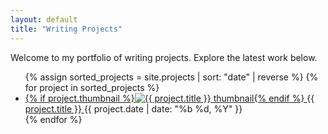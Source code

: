 ```yaml
---
layout: default
title: "Writing Projects"
---
```


Welcome to my portfolio of writing projects. Explore the latest work below.

<ul class="project-list">
  {% assign sorted_projects = site.projects | sort: "date" | reverse %}
  {% for project in sorted_projects %}
    <li class="project-item">
      <a href="{{ project.url | relative_url }}">
        {% if project.thumbnail %}<img src="{{ project.thumbnail | relative_url }}" alt="{{ project.title }} thumbnail" class="thumb" />{% endif %}
        <span class="project-title">{{ project.title }}</span>
      </a>
      <span class="project-date">{{ project.date | date: "%b %d, %Y" }}</span>
    </li>
  {% endfor %}
</ul>
